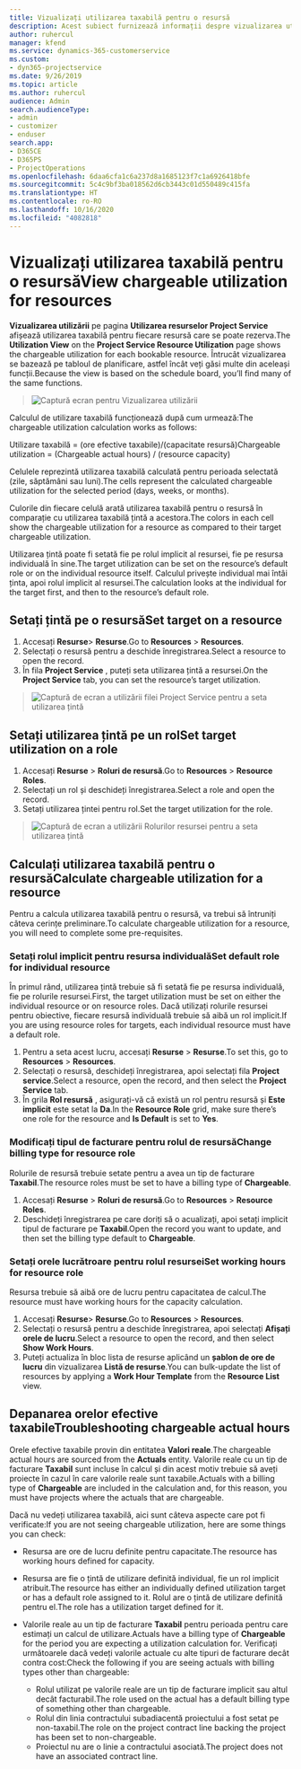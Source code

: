 ```yaml
---
title: Vizualizați utilizarea taxabilă pentru o resursă
description: Acest subiect furnizează informații despre vizualizarea utilizării resurselor.
author: ruhercul
manager: kfend
ms.service: dynamics-365-customerservice
ms.custom:
- dyn365-projectservice
ms.date: 9/26/2019
ms.topic: article
ms.author: ruhercul
audience: Admin
search.audienceType:
- admin
- customizer
- enduser
search.app:
- D365CE
- D365PS
- ProjectOperations
ms.openlocfilehash: 6daa6cfa1c6a237d8a1685123f7c1a6926418bfe
ms.sourcegitcommit: 5c4c9bf3ba018562d6cb3443c01d550489c415fa
ms.translationtype: HT
ms.contentlocale: ro-RO
ms.lasthandoff: 10/16/2020
ms.locfileid: "4082818"
---
```

# <a name="view-chargeable-utilization-for-resources"></a><span data-ttu-id="0ab08-103">Vizualizați utilizarea taxabilă pentru o resursă</span><span class="sxs-lookup"><span data-stu-id="0ab08-103">View chargeable utilization for resources</span></span>
 
<span data-ttu-id="0ab08-104">**Vizualizarea utilizării** pe pagina **Utilizarea resurselor Project Service** afișează utilizarea taxabilă pentru fiecare resursă care se poate rezerva.</span><span class="sxs-lookup"><span data-stu-id="0ab08-104">The **Utilization View** on the **Project Service Resource Utilization** page shows the chargeable utilization for each bookable resource.</span></span> <span data-ttu-id="0ab08-105">Întrucât vizualizarea se bazează pe tabloul de planificare, astfel încât veți găsi multe din aceleași funcții.</span><span class="sxs-lookup"><span data-stu-id="0ab08-105">Because the view is based on the schedule board, you’ll find many of the same functions.</span></span>

> ![Captură ecran pentru Vizualizarea utilizării](media/FAQ-utilization-1.png)
 

<span data-ttu-id="0ab08-107">Calculul de utilizare taxabilă funcționează după cum urmează:</span><span class="sxs-lookup"><span data-stu-id="0ab08-107">The chargeable utilization calculation works as follows:</span></span>

   <span data-ttu-id="0ab08-108">Utilizare taxabilă = (ore efective taxabile)/(capacitate resursă)</span><span class="sxs-lookup"><span data-stu-id="0ab08-108">Chargeable utilization = (Chargeable actual hours) / (resource capacity)</span></span>

<span data-ttu-id="0ab08-109">Celulele reprezintă utilizarea taxabilă calculată pentru perioada selectată (zile, săptămâni sau luni).</span><span class="sxs-lookup"><span data-stu-id="0ab08-109">The cells represent the calculated chargeable utilization for the selected period (days, weeks, or months).</span></span>

<span data-ttu-id="0ab08-110">Culorile din fiecare celulă arată utilizarea taxabilă pentru o resursă în comparație cu utilizarea taxabilă țintă a acestora.</span><span class="sxs-lookup"><span data-stu-id="0ab08-110">The colors in each cell show the chargeable utilization for a resource as compared to their target chargeable utilization.</span></span> 

<span data-ttu-id="0ab08-111">Utilizarea țintă poate fi setată fie pe rolul implicit al resursei, fie pe resursa individuală în sine.</span><span class="sxs-lookup"><span data-stu-id="0ab08-111">The target utilization can be set on the resource’s default role or on the individual resource itself.</span></span> <span data-ttu-id="0ab08-112">Calculul privește individual mai întâi ținta, apoi rolul implicit al resursei.</span><span class="sxs-lookup"><span data-stu-id="0ab08-112">The calculation looks at the individual for the target first, and then to the resource’s default role.</span></span>

## <a name="set-target-on-a-resource"></a><span data-ttu-id="0ab08-113">Setați țintă pe o resursă</span><span class="sxs-lookup"><span data-stu-id="0ab08-113">Set target on a resource</span></span>

1. <span data-ttu-id="0ab08-114">Accesați **Resurse**\> **Resurse**.</span><span class="sxs-lookup"><span data-stu-id="0ab08-114">Go to **Resources** \> **Resources**.</span></span> 
2. <span data-ttu-id="0ab08-115">Selectați o resursă pentru a deschide înregistrarea.</span><span class="sxs-lookup"><span data-stu-id="0ab08-115">Select a resource to open the record.</span></span> 
3. <span data-ttu-id="0ab08-116">În fila **Project Service** , puteți seta utilizarea țintă a resursei.</span><span class="sxs-lookup"><span data-stu-id="0ab08-116">On the **Project Service** tab, you can set the resource’s target utilization.</span></span>

> ![Captură de ecran a utilizării filei Project Service pentru a seta utilizarea țintă](media/FAQ-utilization-2.png)
 
## <a name="set-target-utilization-on-a-role"></a><span data-ttu-id="0ab08-118">Setați utilizarea țintă pe un rol</span><span class="sxs-lookup"><span data-stu-id="0ab08-118">Set target utilization on a role</span></span>

1. <span data-ttu-id="0ab08-119">Accesați **Resurse** \> **Roluri de resursă**.</span><span class="sxs-lookup"><span data-stu-id="0ab08-119">Go to **Resources** \> **Resource Roles**.</span></span> 
2. <span data-ttu-id="0ab08-120">Selectați un rol și deschideți înregistrarea.</span><span class="sxs-lookup"><span data-stu-id="0ab08-120">Select a role and open the record.</span></span> 
3. <span data-ttu-id="0ab08-121">Setați utilizarea țintei pentru rol.</span><span class="sxs-lookup"><span data-stu-id="0ab08-121">Set the target utilization for the role.</span></span>

> ![Captură de ecran a utilizării Rolurilor resursei pentru a seta utilizarea țintă](media/FAQ-utilization-3.png)
 
## <a name="calculate-chargeable-utilization-for-a-resource"></a><span data-ttu-id="0ab08-123">Calculați utilizarea taxabilă pentru o resursă</span><span class="sxs-lookup"><span data-stu-id="0ab08-123">Calculate chargeable utilization for a resource</span></span>

<span data-ttu-id="0ab08-124">Pentru a calcula utilizarea taxabilă pentru o resursă, va trebui să întruniți câteva cerințe preliminare.</span><span class="sxs-lookup"><span data-stu-id="0ab08-124">To calculate chargeable utilization for a resource, you will need to complete some pre-requisites.</span></span> 

### <a name="set-default-role-for-individual-resource"></a><span data-ttu-id="0ab08-125">Setați rolul implicit pentru resursa individuală</span><span class="sxs-lookup"><span data-stu-id="0ab08-125">Set default role for individual resource</span></span>

<span data-ttu-id="0ab08-126">În primul rând, utilizarea țintă trebuie să fi setată fie pe resursa individuală, fie pe rolurile resursei.</span><span class="sxs-lookup"><span data-stu-id="0ab08-126">First, the target utilization must be set on either the individual resource or on resource roles.</span></span> <span data-ttu-id="0ab08-127">Dacă utilizați rolurile resursei pentru obiective, fiecare resursă individuală trebuie să aibă un rol implicit.</span><span class="sxs-lookup"><span data-stu-id="0ab08-127">If you are using resource roles for targets, each individual resource must have a default role.</span></span> 

1. <span data-ttu-id="0ab08-128">Pentru a seta acest lucru, accesați **Resurse** \> **Resurse**.</span><span class="sxs-lookup"><span data-stu-id="0ab08-128">To set this, go to **Resources** \> **Resources**.</span></span> 
2. <span data-ttu-id="0ab08-129">Selectați o resursă, deschideți înregistrarea, apoi selectați fila **Project service**.</span><span class="sxs-lookup"><span data-stu-id="0ab08-129">Select a resource, open the record, and then select the **Project Service** tab.</span></span> 
3. <span data-ttu-id="0ab08-130">În grila **Rol resursă** , asigurați-vă că există un rol pentru resursă și **Este implicit** este setat la **Da**.</span><span class="sxs-lookup"><span data-stu-id="0ab08-130">In the **Resource Role** grid, make sure there’s one role for the resource and **Is Default** is set to **Yes**.</span></span>
 
### <a name="change-billing-type-for-resource-role"></a><span data-ttu-id="0ab08-131">Modificați tipul de facturare pentru rolul de resursă</span><span class="sxs-lookup"><span data-stu-id="0ab08-131">Change billing type for resource role</span></span>

<span data-ttu-id="0ab08-132">Rolurile de resursă trebuie setate pentru a avea un tip de facturare **Taxabil**.</span><span class="sxs-lookup"><span data-stu-id="0ab08-132">The resource roles must be set to have a billing type of **Chargeable**.</span></span> 

1. <span data-ttu-id="0ab08-133">Accesați **Resurse** \> **Roluri de resursă**.</span><span class="sxs-lookup"><span data-stu-id="0ab08-133">Go to **Resources** \> **Resource Roles**.</span></span> 
2. <span data-ttu-id="0ab08-134">Deschideți înregistrarea pe care doriți să o acualizați, apoi setați implicit tipul de facturare pe **Taxabil**.</span><span class="sxs-lookup"><span data-stu-id="0ab08-134">Open the record you want to update, and then set the billing type default to **Chargeable**.</span></span>

### <a name="set-working-hours-for-resource-role"></a><span data-ttu-id="0ab08-135">Setați orele lucrătroare pentru rolul resursei</span><span class="sxs-lookup"><span data-stu-id="0ab08-135">Set working hours for resource role</span></span>
 
<span data-ttu-id="0ab08-136">Resursa trebuie să aibă ore de lucru pentru capacitatea de calcul.</span><span class="sxs-lookup"><span data-stu-id="0ab08-136">The resource must have working hours for the capacity calculation.</span></span> 

1. <span data-ttu-id="0ab08-137">Accesați **Resurse**\> **Resurse**.</span><span class="sxs-lookup"><span data-stu-id="0ab08-137">Go to **Resources** \> **Resources**.</span></span> 
2. <span data-ttu-id="0ab08-138">Selectați o resursă pentru a deschide înregistrarea, apoi selectați **Afișați orele de lucru**.</span><span class="sxs-lookup"><span data-stu-id="0ab08-138">Select a resource to open the record, and then select **Show Work Hours**.</span></span> 
3. <span data-ttu-id="0ab08-139">Puteți actualiza în bloc lista de resurse aplicând un **șablon de ore de lucru** din vizualizarea **Listă de resurse**.</span><span class="sxs-lookup"><span data-stu-id="0ab08-139">You can bulk-update the list of resources by applying a **Work Hour Template** from the **Resource List** view.</span></span>

## <a name="troubleshooting-chargeable-actual-hours"></a><span data-ttu-id="0ab08-140">Depanarea orelor efective taxabile</span><span class="sxs-lookup"><span data-stu-id="0ab08-140">Troubleshooting chargeable actual hours</span></span>

<span data-ttu-id="0ab08-141">Orele efective taxabile provin din entitatea **Valori reale**.</span><span class="sxs-lookup"><span data-stu-id="0ab08-141">The chargeable actual hours are sourced from the **Actuals** entity.</span></span> <span data-ttu-id="0ab08-142">Valorile reale cu un tip de facturare **Taxabil** sunt incluse în calcul și din acest motiv trebuie să aveți proiecte în cazul în care valorile reale sunt taxabile.</span><span class="sxs-lookup"><span data-stu-id="0ab08-142">Actuals with a billing type of **Chargeable** are included in the calculation and, for this reason, you must have projects where the actuals that are chargeable.</span></span>

<span data-ttu-id="0ab08-143">Dacă nu vedeți utilizarea taxabilă, aici sunt câteva aspecte care pot fi verificate:</span><span class="sxs-lookup"><span data-stu-id="0ab08-143">If you are not seeing chargeable utilization, here are some things you can check:</span></span>

- <span data-ttu-id="0ab08-144">Resursa are ore de lucru definite pentru capacitate.</span><span class="sxs-lookup"><span data-stu-id="0ab08-144">The resource has working hours defined for capacity.</span></span>
- <span data-ttu-id="0ab08-145">Resursa are fie o țintă de utilizare definită individual, fie un rol implicit atribuit.</span><span class="sxs-lookup"><span data-stu-id="0ab08-145">The resource has either an individually defined utilization target or has a default role assigned to it.</span></span> <span data-ttu-id="0ab08-146">Rolul are o țintă de utilizare definită pentru el.</span><span class="sxs-lookup"><span data-stu-id="0ab08-146">The role has a utilization target defined for it.</span></span>
- <span data-ttu-id="0ab08-147">Valorile reale au un tip de facturare **Taxabil** pentru perioada pentru care estimați un calcul de utilizare.</span><span class="sxs-lookup"><span data-stu-id="0ab08-147">Actuals have a billing type of **Chargeable** for the period you are expecting a utilization calculation for.</span></span> <span data-ttu-id="0ab08-148">Verificați următoarele dacă vedeți valorile actuale cu alte tipuri de facturare decât contra cost:</span><span class="sxs-lookup"><span data-stu-id="0ab08-148">Check the following if you are seeing actuals with billing types other than chargeable:</span></span>

  - <span data-ttu-id="0ab08-149">Rolul utilizat pe valorile reale are un tip de facturare implicit sau altul decât facturabil.</span><span class="sxs-lookup"><span data-stu-id="0ab08-149">The role used on the actual has a default billing type of something other than chargeable.</span></span>
  - <span data-ttu-id="0ab08-150">Rolul din linia contractului subadiacentă proiectului a fost setat pe non-taxabil.</span><span class="sxs-lookup"><span data-stu-id="0ab08-150">The role on the project contract line backing the project has been set to non-chargeable.</span></span>
  - <span data-ttu-id="0ab08-151">Proiectul nu are o linie a contractului asociată.</span><span class="sxs-lookup"><span data-stu-id="0ab08-151">The project does not have an associated contract line.</span></span>

